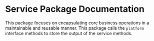 # Service Package Documentation

This package focuses on encapsulating core business operations in a 
maintainable and reusable manner. This package calls the `platform` interface methods 
to store the output of the service methods.
